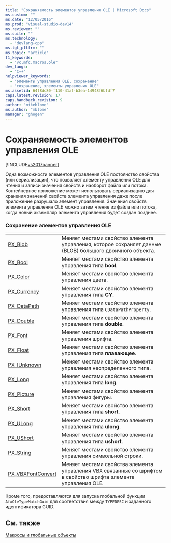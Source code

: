 ```yaml
---
title: "Сохраняемость элементов управления OLE | Microsoft Docs"
ms.custom: ""
ms.date: "12/05/2016"
ms.prod: "visual-studio-dev14"
ms.reviewer: ""
ms.suite: ""
ms.technology: 
  - "devlang-cpp"
ms.tgt_pltfrm: ""
ms.topic: "article"
f1_keywords: 
  - "vc.mfc.macros.ole"
dev_langs: 
  - "C++"
helpviewer_keywords: 
  - "элементы управления OLE, сохранение"
  - "сохранение, элементы управления OLE"
ms.assetid: 64f8dc80-f110-41af-b3ea-14948f6bfdf7
caps.latest.revision: 17
caps.handback.revision: 9
author: "mikeblome"
ms.author: "mblome"
manager: "ghogen"
---
```

# Сохраняемость элементов управления OLE
[!INCLUDE[vs2017banner](../../assembler/inline/includes/vs2017banner.md)]

Одна возможности элементов управления OLE постоянство свойства \(или сериализации\), что позволяет элементу управления OLE для чтения и записи значения свойств и наоборот файла или потока.  Контейнерное приложение может использовать сериализацию для хранения значений свойств элемента управления даже после приложение разрушало элемент управления.  Значения свойств элемента управления OLE можно затем чтение из файла или потока, когда новый экземпляр элемента управления будет создан позднее.  
  
### Сохранение элементов управления OLE  
  
|||  
|-|-|  
|[PX\_Blob](../Topic/PX_Blob.md)|Меняет местами свойство элемента управления, которое сохраняет данные \(BLOB\) большого двоичного объекта.|  
|[PX\_Bool](../Topic/PX_Bool.md)|Меняет местами свойство элемента управления типа **bool**.|  
|[PX\_Color](../Topic/PX_Color.md)|Меняет местами свойство элемента управления цвета.|  
|[PX\_Currency](../Topic/PX_Currency.md)|Меняет местами свойство элемента управления типа **CY**.|  
|[PX\_DataPath](../Topic/PX_DataPath.md)|Меняет местами свойство элемента управления типа `CDataPathProperty`.|  
|[PX\_Double](../Topic/PX_Double.md)|Меняет местами свойство элемента управления типа **double**.|  
|[PX\_Font](../Topic/PX_Font.md)|Меняет местами свойство элемента управления шрифта.|  
|[PX\_Float](../Topic/PX_Float.md)|Меняет местами свойство элемента управления типа **плавающее**.|  
|[PX\_IUnknown](../Topic/PX_IUnknown.md)|Меняет местами свойство элемента управления неопределенного типа.|  
|[PX\_Long](../Topic/PX_Long.md)|Меняет местами свойство элемента управления типа **long**.|  
|[PX\_Picture](../Topic/PX_Picture.md)|Меняет местами свойство элемента управления фигуры.|  
|[PX\_Short](../Topic/PX_Short.md)|Меняет местами свойство элемента управления типа **short**.|  
|[PX\_ULong](../Topic/PX_ULong.md)|Меняет местами свойство элемента управления типа **ulong**.|  
|[PX\_UShort](../Topic/PX_UShort.md)|Меняет местами свойство элемента управления типа **ushort**.|  
|[PX\_String](../Topic/PX_String.md)|Меняет местами свойство элемента управления символьной строки.|  
|[PX\_VBXFontConvert](../Topic/PX_VBXFontConvert.md)|Меняет местами свойства элемента управления VBX связанные со шрифтом в свойство шрифта элемента управления OLE.|  
  
 Кроме того, предоставляются для запуска глобальной функции `AfxOleTypeMatchGuid` для соответствия между `TYPEDESC` и заданного идентификатора GUID.  
  
## См. также  
 [Макросы и глобальные объекты](../../mfc/reference/mfc-macros-and-globals.md)
